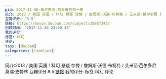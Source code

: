 ```yaml
---
pid: 2017-11-30-看过电影-彗星来的那一夜
简介: 2013 / 美国 英国 / 科幻 悬疑 惊悚 / 詹姆斯·沃德·布柯特 / 艾米丽·芭尔多尼 莫瑞·史特林
豆瓣评分: '8.5'
链接: https://movie.douban.com/subject/25807345/
创建时间: '2017-11-30 23:00:39'
我的评分:
标签: 科幻
评论:
tags: [douban]
categories: [timeline]
---
```

简介:2013 / 美国 英国 / 科幻 悬疑 惊悚 / 詹姆斯·沃德·布柯特 / 艾米丽·芭尔多尼 莫瑞·史特林
豆瓣评分:8.5
[链接](https://movie.douban.com/subject/25807345/)
我的评分:
标签:科幻
评论:
